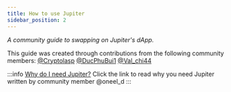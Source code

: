 ```yaml
---
title: How to use Jupiter
sidebar_position: 2
---
```


*A community guide to swapping on Jupiter's dApp.*

This guide was created through contributions from the following community members:  [@Cryptolasp](https://twitter.com/cryptolasp) [@DucPhuBui1](https://twitter.com/DucPhuBui1) [@Val_chi44](https://twitter.com/Val_chi44)

:::info [Why do I need Jupiter?](https://oneel.notion.site/Jupiter-Aggregation-0ef3149cd3bb485b8e118432e6cf8472)
Click the link to read why you need Jupiter written by community member @oneel_d
:::